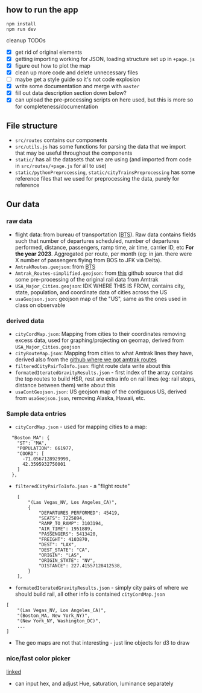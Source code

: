 
## how to run the app
```
npm install
npm run dev
```

cleanup TODOs
- [x] get rid of original elements
- [x] getting importing working for JSON, loading structure set up in `+page.js`
- [x] figure out how to plot the map
- [x] clean up more code and delete unnecessary files
- [ ] maybe get a style guide so it's not code explosion
- [x] write some documentation and merge with `master`
- [x] fill out data description section down below?
- [x] can upload the pre-processing scripts on here used, but this is more so for completeness/documentation

## File structure
- `src/routes` contains our components
- `src/utils.js` has some functions for parsing the data that we import that may be useful throughout the components
- `static/` has all the datasets that we are using (and imported from code in `src/routes/+page.js` for all to use)
- `static/pythonPreprocessing`, `static/cityTrainsPreprocessing` has some reference files that we used for preprocessing the data, purely for reference

## Our data
### raw data
- flight data: from bureau of transportation ([BTS](https://www.transtats.bts.gov/Fields.asp?gnoyr_VQ=GEE)). Raw data contains fields such that number of departures scheduled, number of departures performed, distance, passengers, ramp time, air time, carrier ID, etc **For the year 2023**. Aggregated per route, per month (eg: in jan. there were X number of passengers flying from BOS to JFK via Delta).
- `AmtrakRoutes.geojson`: from [BTS](https://data-usdot.opendata.arcgis.com/maps/baa5a6c4d4ae4034850e99aaca38cfbb)
- `Amtrak_Routes-simplified.geojson`: from [this](https://github.com/binx/amtrak-explorer/tree/main) github source that did some pre-processing of the original rail data from Amtrak
- `USA_Major_Cities.geojson`: IDK WHERE THIS IS FROM, contains city, state, population, and coordinate data of cities across the US
- `usaGeojson.json`: geojson map of the "US", same as the ones used in class on observable


### derived data
- `cityCordMap.json`: Mapping from cities to their coordinates removing excess data, used for graphing/projecting on geomap, derived from `USA_Major_Cities.geojson`
- `cityRouteMap.json`: Mapping from cities to what Amtrak lines they have, derived also from the [github where we got amtrak routes](https://github.com/binx/amtrak-explorer/tree/main)
- `filteredCityPairToInfo.json`: flight route data write about this
- `formatedIteratedGravityResults.json` - first index of the array contains the top routes to build HSR, rest are extra info on rail lines (eg: rail stops, distance between them) write about this 
- `usaContGeojson.json`: US geojson map of the contiguous US, derived from `usaGeojson.json`, removing Alaska, Hawaii, etc.


### Sample data entries
- `cityCordMap.json` - used for mapping cities to a map:
```
  "Boston_MA": {
    "ST": "MA",
    "POPULATION": 661977,
    "COORD": [
      -71.0567128929999,
      42.3595932750001
    ]
  },
```

- `filteredCityPairToInfo.json` - a "flight route"
```
    [
        "(Las Vegas_NV, Los Angeles_CA)",
        {
            "DEPARTURES_PERFORMED": 45419,
            "SEATS": 7225894,
            "RAMP_TO_RAMP": 3103194,
            "AIR_TIME": 1951889,
            "PASSENGERS": 5413420,
            "FREIGHT": 4103870,
            "DEST": "LAX",
            "DEST_STATE": "CA",
            "ORIGIN": "LAS",
            "ORIGIN_STATE": "NV",
            "DISTANCE": 227.41557128412538,
        }
    ],
```

- `formatedIteratedGravityResults.json` - simply city pairs of where we should build rail, all other info is contained `cityCordMap.json`

```
[
    "(Las Vegas_NV, Los Angeles_CA)",
    "(Boston_MA, New York_NY)",
    "(New York_NY, Washington_DC)",
	...
]
```
- The geo maps are not that interesting - just line objects for d3 to draw

### nice/fast color picker
[linked](https://coolors.co/b5b5b5)
- can input hex, and adjust Hue, saturation, luminance separately

